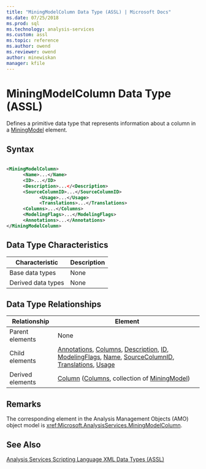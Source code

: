 ```yaml
---
title: "MiningModelColumn Data Type (ASSL) | Microsoft Docs"
ms.date: 07/25/2018
ms.prod: sql
ms.technology: analysis-services
ms.custom: assl
ms.topic: reference
ms.author: owend
ms.reviewer: owend
author: minewiskan
manager: kfile
---
```

# MiningModelColumn Data Type (ASSL)

  Defines a primitive data type that represents information about a column in a [MiningModel](objects/miningmodel-element-assl.md) element.  
  
## Syntax  
  
```xml  
  
<MiningModelColumn>  
      <Name>...</Name>  
      <ID>...</ID>  
      <Description>...</<Description>  
      <SourceColumnID>...</SourceColumnID>  
            <Usage>...</Usage>  
            <Translations>...</Translations>  
      <Columns>...</Columns>  
      <ModelingFlags>...</ModelingFlags>  
      <Annotations>...</Annotations>  
</MiningModelColumn>  
```  
  
## Data Type Characteristics  
  
|Characteristic|Description|  
|--------------------|-----------------|  
|Base data types|None|  
|Derived data types|None|  
  
## Data Type Relationships  
  
|Relationship|Element|  
|------------------|-------------|  
|Parent elements|None|  
|Child elements|[Annotations](collections/annotations-element-assl.md), [Columns](collections/columns-element-assl.md), [Description](properties/description-element-assl.md), [ID](properties/id-element-assl.md), [ModelingFlags](collections/modelingflags-element-assl.md), [Name](properties/name-element-assl.md), [SourceColumnID](properties/sourcecolumnid-element-assl.md), [Translations](collections/translations-element-assl.md), [Usage](properties/usage-element-dimensionattribute-assl.md)|  
|Derived elements|[Column](objects/column-element-assl.md) ([Columns](collections/columns-element-assl.md), collection of [MiningModel](objects/miningmodel-element-assl.md))|  
  
## Remarks  
 The corresponding element in the Analysis Management Objects (AMO) object model is <xref:Microsoft.AnalysisServices.MiningModelColumn>.  
  
## See Also  
 [Analysis Services Scripting Language XML Data Types &#40;ASSL&#41;](analysis-services-scripting-language-xml-data-types-assl.md)  
  
  
